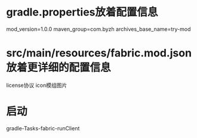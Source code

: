 # gradle.properties放着配置信息
mod_version=1.0.0
maven_group=com.byzh
archives_base_name=try-mod

# src/main/resources/fabric.mod.json放着更详细的配置信息
license协议
icon模组图片

# 启动
gradle-Tasks-fabric-runClient